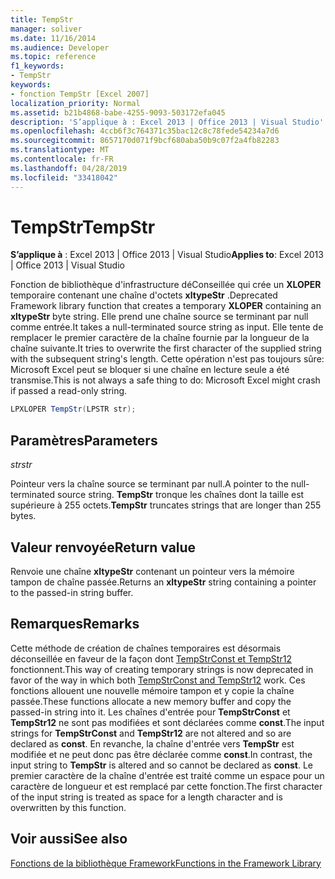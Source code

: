 ```yaml
---
title: TempStr
manager: soliver
ms.date: 11/16/2014
ms.audience: Developer
ms.topic: reference
f1_keywords:
- TempStr
keywords:
- fonction TempStr [Excel 2007]
localization_priority: Normal
ms.assetid: b21b4868-babe-4255-9093-503172efa045
description: 'S’applique à : Excel 2013 | Office 2013 | Visual Studio'
ms.openlocfilehash: 4ccb6f3c764371c35bac12c8c78fede54234a7d6
ms.sourcegitcommit: 8657170d071f9bcf680aba50b9c07f2a4fb82283
ms.translationtype: MT
ms.contentlocale: fr-FR
ms.lasthandoff: 04/28/2019
ms.locfileid: "33418042"
---
```

# <a name="tempstr"></a><span data-ttu-id="08a2c-104">TempStr</span><span class="sxs-lookup"><span data-stu-id="08a2c-104">TempStr</span></span>

 <span data-ttu-id="08a2c-105">**S’applique à** : Excel 2013 | Office 2013 | Visual Studio</span><span class="sxs-lookup"><span data-stu-id="08a2c-105">**Applies to**: Excel 2013 | Office 2013 | Visual Studio</span></span> 
  
<span data-ttu-id="08a2c-106">Fonction de bibliothèque d'infrastructure déConseillée qui crée un **XLOPER** temporaire contenant une chaîne d'octets **xltypeStr** .</span><span class="sxs-lookup"><span data-stu-id="08a2c-106">Deprecated Framework library function that creates a temporary **XLOPER** containing an **xltypeStr** byte string.</span></span> <span data-ttu-id="08a2c-107">Elle prend une chaîne source se terminant par null comme entrée.</span><span class="sxs-lookup"><span data-stu-id="08a2c-107">It takes a null-terminated source string as input.</span></span> <span data-ttu-id="08a2c-108">Elle tente de remplacer le premier caractère de la chaîne fournie par la longueur de la chaîne suivante.</span><span class="sxs-lookup"><span data-stu-id="08a2c-108">It tries to overwrite the first character of the supplied string with the subsequent string's length.</span></span> <span data-ttu-id="08a2c-109">Cette opération n'est pas toujours sûre: Microsoft Excel peut se bloquer si une chaîne en lecture seule a été transmise.</span><span class="sxs-lookup"><span data-stu-id="08a2c-109">This is not always a safe thing to do: Microsoft Excel might crash if passed a read-only string.</span></span> 
  
```cs
LPXLOPER TempStr(LPSTR str);
```

## <a name="parameters"></a><span data-ttu-id="08a2c-110">Paramètres</span><span class="sxs-lookup"><span data-stu-id="08a2c-110">Parameters</span></span>

 <span data-ttu-id="08a2c-111">_str_</span><span class="sxs-lookup"><span data-stu-id="08a2c-111">_str_</span></span>
  
<span data-ttu-id="08a2c-112">Pointeur vers la chaîne source se terminant par null.</span><span class="sxs-lookup"><span data-stu-id="08a2c-112">A pointer to the null-terminated source string.</span></span> <span data-ttu-id="08a2c-113">**TempStr** tronque les chaînes dont la taille est supérieure à 255 octets.</span><span class="sxs-lookup"><span data-stu-id="08a2c-113">**TempStr** truncates strings that are longer than 255 bytes.</span></span> 
  
## <a name="return-value"></a><span data-ttu-id="08a2c-114">Valeur renvoyée</span><span class="sxs-lookup"><span data-stu-id="08a2c-114">Return value</span></span>

<span data-ttu-id="08a2c-115">Renvoie une chaîne **xltypeStr** contenant un pointeur vers la mémoire tampon de chaîne passée.</span><span class="sxs-lookup"><span data-stu-id="08a2c-115">Returns an **xltypeStr** string containing a pointer to the passed-in string buffer.</span></span> 
  
## <a name="remarks"></a><span data-ttu-id="08a2c-116">Remarques</span><span class="sxs-lookup"><span data-stu-id="08a2c-116">Remarks</span></span>

<span data-ttu-id="08a2c-117">Cette méthode de création de chaînes temporaires est désormais déconseillée en faveur de la façon dont [TempStrConst et TempStr12](tempstrconst-tempstr12.md) fonctionnent.</span><span class="sxs-lookup"><span data-stu-id="08a2c-117">This way of creating temporary strings is now deprecated in favor of the way in which both [TempStrConst and TempStr12](tempstrconst-tempstr12.md) work.</span></span> <span data-ttu-id="08a2c-118">Ces fonctions allouent une nouvelle mémoire tampon et y copie la chaîne passée.</span><span class="sxs-lookup"><span data-stu-id="08a2c-118">These functions allocate a new memory buffer and copy the passed-in string into it.</span></span> <span data-ttu-id="08a2c-119">Les chaînes d'entrée pour **TempStrConst** et **TempStr12** ne sont pas modifiées et sont déclarées comme **const**.</span><span class="sxs-lookup"><span data-stu-id="08a2c-119">The input strings for **TempStrConst** and **TempStr12** are not altered and so are declared as **const**.</span></span> <span data-ttu-id="08a2c-120">En revanche, la chaîne d'entrée vers **TempStr** est modifiée et ne peut donc pas être déclarée comme **const**.</span><span class="sxs-lookup"><span data-stu-id="08a2c-120">In contrast, the input string to **TempStr** is altered and so cannot be declared as **const**.</span></span> <span data-ttu-id="08a2c-121">Le premier caractère de la chaîne d'entrée est traité comme un espace pour un caractère de longueur et est remplacé par cette fonction.</span><span class="sxs-lookup"><span data-stu-id="08a2c-121">The first character of the input string is treated as space for a length character and is overwritten by this function.</span></span>
  
## <a name="see-also"></a><span data-ttu-id="08a2c-122">Voir aussi</span><span class="sxs-lookup"><span data-stu-id="08a2c-122">See also</span></span>



[<span data-ttu-id="08a2c-123">Fonctions de la bibliothèque Framework</span><span class="sxs-lookup"><span data-stu-id="08a2c-123">Functions in the Framework Library</span></span>](functions-in-the-framework-library.md)

